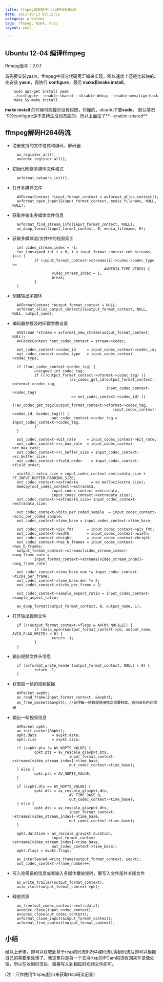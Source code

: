 ```yaml
---
title: ffmpeg获取基于rtsp的H264码流
date: 2013-10-13 09:12:52
category: problems
tags: ffmpeg, H264, rtsp
layout: post

---
```


## Ubuntu 12-04 编译ffmpeg

ffmepg版本：2.0.1

首先要安装yasm，ffmpeg中部分代码用汇编来实现，所以速度上还是比较快的。先安装 **yasm**，再执行 **configure**，最后 **make和make install**。

        sudo apt-get install yasm
        ./configure --enable-shared --disable-debug --enable-memalign-hack
        make && make install

**make install** 的时候可能提示没有权限，你懂的，ubuntu下要**sudo**。
默认情况下的configure是不支持生成动态库的，所以上面加了**--enable-shared**

## ffmpeg解码H264码流

* 注册支持的文件格式和编码、解码器

        av_register_all();
        avcodec_register_all();

* 初始化网络多媒体文件格式

        avformat_network_init();

* 打开多媒体文件

        AVFormatContext *input_format_context = avformat_alloc_context();
        avformat_open_input(&input_format_context, media_filename, NULL, NULL);

* 获取并输出多媒体文件信息

        avformat_find_stream_info(input_format_context, NULL);
        av_dump_format(input_format_context, 0, media_filename, 0);

* 获取多媒体流/文件中的视频索引

        int video_stream_index = -1;
        for (unsigned int i = 0; i < input_format_context->nb_streams; i++) {
                if (input_format_context->streams[i]->codec->codec_type ==
                                                AVMEDIA_TYPE_VIDEO) {
                        video_stream_index = i;
                        break;
                }
        }

* 创建输出多媒体

        AVFormatContext *output_format_context = NULL;
        avformat_alloc_output_context2(&output_format_context, NULL, NULL, output_name);


* 编码器参数及时间戳参数设置

        AVStream *stream = avformat_new_stream(output_format_context, NULL);
        AVCodecContext *out_codec_context = stream->codec;

        out_codec_context->codec_id     = input_codec_context->codec_id;
        out_codec_context->codec_type   = input_codec_context->codec_type;

        if (!out_codec_context->codec_tag) {
                unsigned int codec_tag;
                if ((!output_format_context->oformat->codec_tag) ||
                                (av_codec_get_id(output_format_context->oformat->codec_tag,
                                                 input_codec_context->codec_tag)
                                 == out_codec_context->codec_id) ||
                                (!av_codec_get_tag2(output_format_context->oformat->codec_tag, 
                                                    input_codec_context->codec_id, &codec_tag))) {
                        out_codec_context->codec_tag = input_codec_context->codec_tag;
                }
        }

        out_codec_context->bit_rate     = input_codec_context->bit_rate;
        out_codec_context->rc_max_rate  = input_codec_context->rc_max_rate;
        out_codec_context->rc_buffer_size = input_codec_context->rc_buffer_size;
        out_codec_context->field_order    = input_codec_context->field_order;

        uint64_t extra_size = input_codec_context->extradata_size + FF_INPUT_BUFFER_PADDING_SIZE;
        out_codec_context->extradata      = av_mallocz(extra_size);
        memcpy(out_codec_context->extradata,
                        input_codec_context->extradata,
                        input_codec_context->extradata_size);
        out_codec_context->extradata_size= input_codec_context->extradata_size;

        out_codec_context->bits_per_coded_sample  = input_codec_context->bits_per_coded_sample;
        out_codec_context->time_base = input_codec_context->time_base;

        out_codec_context->pix_fmt      = input_codec_context->pix_fmt;
        out_codec_context->width        = input_codec_context->width;
        out_codec_context->height       = input_codec_context->height;
        out_codec_context->has_b_frames = input_codec_context->has_b_frames;
        output_format_context->streams[video_stream_index]->avg_frame_rate =
                input_format_context->streams[video_stream_index]->avg_frame_rate;

        out_codec_context->time_base.num *= input_codec_context->ticks_per_frame;
        out_codec_context->time_base.den *= 2;
        out_codec_context->ticks_per_frame = 2;

        out_codec_context->sample_aspect_ratio = input_codec_context->sample_aspect_ratio;

        av_dump_format(output_format_context, 0, output_name, 1);


* 打开输出视频文件


        if (!(output_format_context->flags & AVFMT_NOFILE)) {
                if (avio_open(&output_format_context->pb, output_name, AVIO_FLAG_WRITE) < 0) {
                        return -1;
                }
        }


* 输出视频文件头信息


        if (avformat_write_header(output_format_context, NULL) < 0) {
                return -1;
        }


* 获取每一帧的视频数据


        AVPacket avpkt;
        av_read_frame(input_format_context, &avpkt);
        av_free_packet(&avpkt); //记得每一帧数据使用完之后要释放，否则会有内存泄漏


* 输出一帧视频信息


        AVPacket opkt;
        av_init_packet(&opkt);
        opkt.data       = avpkt.data;
        opkt.size       = avpkt.size;

        if (avpkt.pts != AV_NOPTS_VALUE) {
                opkt.pts = av_rescale_q(avpkt.pts,
                                input_format_context->streams[video_stream_index]->time_base,
                                out_codec_context->time_base);
        } else {
                opkt.pts = AV_NOPTS_VALUE;
        }

        if (avpkt.dts == AV_NOPTS_VALUE) {
                opkt.dts = av_rescale_q(avpkt.dts,
                                AV_TIME_BASE_Q,
                                out_codec_context->time_base);
        } else {
                opkt.dts = av_rescale_q(avpkt.dts, 
                                input_format_context->streams[video_stream_index]->time_base,
                                out_codec_context->time_base);
        }

        opkt.duration = av_rescale_q(avpkt.duration, 
                        input_format_context->streams[video_stream_index]->time_base,
                        out_codec_context->time_base);
        opkt.flags = avpkt.flags;

        av_interleaved_write_frame(output_format_context, &opkt);
        out_codec_context->frame_number++;


* 写入完需要的信息或者输入多媒体播放完时，要写入文件尾并关闭文件


        av_write_trailer(output_format_context);
        avio_close(output_format_context->pb);
        
        
* 释放资源


        av_free(out_codec_context->extradata);
        avcodec_close(input_codec_context);
        avcodec_close(out_codec_context);
        avformat_close_input(&input_format_context);
        avformat_free_context(output_format_context);


## 小结

经以上步骤，即可以获取到基于rtsp的码流(h264祼码流),得到码流后即可以根据自己的需要来处理了。我这里只是将一个支持rtsp的IPCam码流收回来作录像处理，所以在收到码流后，直接写入到相应的视频文件即可。

(注：只作使用ffmpeg接口来获取rtsp码流记录）

